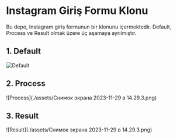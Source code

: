 # Instagram Giriş Formu Klonu

Bu depo, Instagram giriş formunun bir klonunu içermektedir. Default, Process ve Result olmak üzere üç aşamaya ayrılmıştır.

## 1. Default

![Default]('https://media.licdn.com/dms/image/C4E12AQEVS2Tj0GR_iw/article-cover_image-shrink_720_1280/0/1631386389304?e=2147483647&v=beta&t=Pik-ZxGRgVrcv1kqcBtAp1XBUsxISowTihJdEhTaaQQ')

## 2. Process

![Process](./assets/Снимок экрана 2023-11-29 в 14.29.3.png)

## 3. Result

![Result](./assets/Снимок экрана 2023-11-29 в 14.29.3.png)
